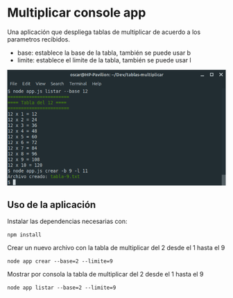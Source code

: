 # Multiplicar console app

Una aplicación que despliega tablas de multiplicar de acuerdo a los parametros recibidos.

- base: establece la base de la tabla, también se puede usar b
- limite: establece el limite de la tabla, también se puede usar l

![Imagen de la aplicación](https://raw.githubusercontent.com/OscarUrielCZ/tablas-multiplicar/master/assets/imagen1.png)

## Uso de la aplicación

Instalar las dependencias necesarias con:
```
npm install
```

Crear un nuevo archivo con la tabla de multiplicar del 2 desde el 1 hasta el 9
```
node app crear --base=2 --limite=9
```

Mostrar por consola la tabla de multiplicar del 2 desde el 1 hasta el 9
```
node app listar --base=2 --limite=9
```